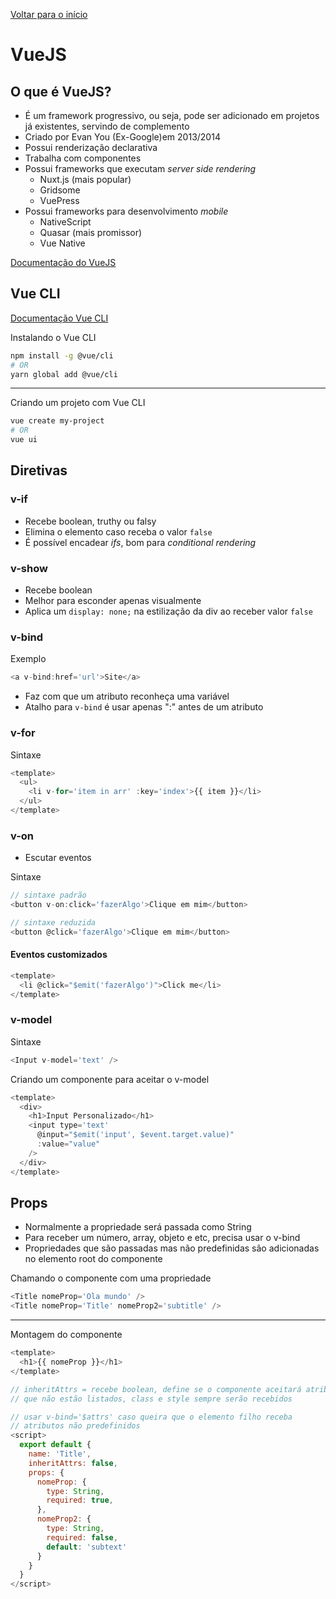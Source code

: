 ﻿[Voltar para o início](./README.md)

# VueJS

## O que é VueJS?
- É um framework progressivo, ou seja, pode ser adicionado em projetos já existentes, servindo de complemento
- Criado por Evan You (Ex-Google)em 2013/2014
- Possui renderização declarativa
- Trabalha com componentes
- Possui frameworks que executam *server side rendering*
	- Nuxt.js (mais popular)
	- Gridsome
	- VuePress
- Possui frameworks para desenvolvimento *mobile*
	- NativeScript
	- Quasar (mais promissor)
	- Vue Native

[Documentação do VueJS](https://br.vuejs.org/)

## Vue CLI
[Documentação Vue CLI](https://cli.vuejs.org/)

Instalando o Vue CLI
```bash
npm install -g @vue/cli
# OR
yarn global add @vue/cli
```
---
Criando um projeto com Vue CLI
```bash
vue create my-project
# OR
vue ui
```

## Diretivas
### v-if
- Recebe boolean, truthy ou falsy
- Elimina o elemento caso receba o valor `false`
- É possível encadear *ifs*, bom para *conditional rendering*

### v-show
- Recebe boolean
- Melhor para esconder apenas visualmente
- Aplica um `display: none;` na estilização da div ao receber valor `false`

### v-bind
Exemplo
```js
<a v-bind:href='url'>Site</a>
```

- Faz com que um atributo reconheça uma variável
- Atalho para `v-bind` é usar apenas ":" antes de um atributo

### v-for
Sintaxe
```js
<template>
  <ul>
    <li v-for='item in arr' :key='index'>{{ item }}</li>
  </ul>
</template>
```

### v-on
- Escutar eventos

Sintaxe
```js
// sintaxe padrão
<button v-on:click='fazerAlgo'>Clique em mim</button>

// sintaxe reduzida
<button @click='fazerAlgo'>Clique em mim</button>
```

#### Eventos customizados
```js
<template>
  <li @click="$emit('fazerAlgo')">Click me</li>
</template>
```

### v-model
Sintaxe
```js
<Input v-model='text' />
```

Criando um componente para aceitar o v-model
```js
<template>
  <div>
    <h1>Input Personalizado</h1>
    <input type='text' 
      @input="$emit('input', $event.target.value)" 
      :value="value"
    />
  </div>
</template>
```

## Props
- Normalmente a propriedade será passada como String
- Para receber um número, array, objeto e etc, precisa usar o v-bind
- Propriedades que são passadas mas não predefinidas são adicionadas no elemento root do componente

Chamando o componente com uma propriedade
```js
<Title nomeProp='Ola mundo' />
<Title nomeProp='Title' nomeProp2='subtitle' />
```
---
Montagem do componente
```js
<template>
  <h1>{{ nomeProp }}</h1>
</template>

// inheritAttrs = recebe boolean, define se o componente aceitará atributos
// que não estão listados, class e style sempre serão recebidos

// usar v-bind='$attrs' caso queira que o elemento filho receba
// atributos não predefinidos
<script>
  export default {
    name: 'Title',
    inheritAttrs: false,
    props: {
      nomeProp: {
        type: String,
        required: true,
      },
      nomeProp2: {
        type: String,
        required: false,
        default: 'subtext'
      }
    }
  }
</script>
```
